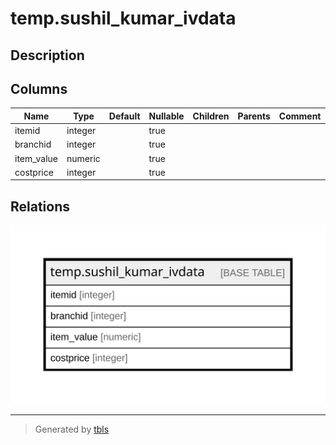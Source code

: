 # temp.sushil_kumar_ivdata

## Description

## Columns

| Name | Type | Default | Nullable | Children | Parents | Comment |
| ---- | ---- | ------- | -------- | -------- | ------- | ------- |
| itemid | integer |  | true |  |  |  |
| branchid | integer |  | true |  |  |  |
| item_value | numeric |  | true |  |  |  |
| costprice | integer |  | true |  |  |  |

## Relations

![er](temp.sushil_kumar_ivdata.svg)

---

> Generated by [tbls](https://github.com/k1LoW/tbls)
